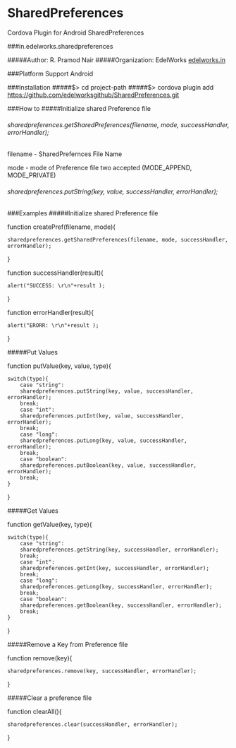 SharedPreferences
=================

Cordova Plugin for Android SharedPreferences

###in.edelworks.sharedpreferences

#####Author: R. Pramod Nair
#####Organization: EdelWorks [edelworks.in](http://edelworks.in)

###Platform Support
Android

###Installation
#####$> cd project-path
#####$> cordova plugin add https://github.com/edelworksgithub/SharedPreferences.git

###How to
#####Initialize shared Preference file

###### sharedpreferences.getSharedPreferences(filename, mode, successHandler, errorHandler);
filename - SharedPrefernces File Name

mode - mode of Preference file two accepted (MODE_APPEND, MODE_PRIVATE)


###### sharedpreferences.putString(key, value, successHandler, errorHandler);


###Examples
#####Initialize shared Preference file

function createPref(filename, mode){

	sharedpreferences.getSharedPreferences(filename, mode, successHandler, errorHandler);
	
}
   

function successHandler(result){

	alert("SUCCESS: \r\n"+result );
	
}

function errorHandler(result){

	alert("ERORR: \r\n"+result );
	
}

#####Put Values

function putValue(key, value, type){

	switch(type){
		case "string":
		sharedpreferences.putString(key, value, successHandler, errorHandler);
		break;
		case "int":
		sharedpreferences.putInt(key, value, successHandler, errorHandler);
		break;
		case "long":
		sharedpreferences.putLong(key, value, successHandler, errorHandler);
		break;
		case "boolean":
		sharedpreferences.putBoolean(key, value, successHandler, errorHandler);
		break;
	}
	
}


#####Get Values

function getValue(key, type){

	switch(type){
		case "string":
		sharedpreferences.getString(key, successHandler, errorHandler);
		break;
		case "int":
		sharedpreferences.getInt(key, successHandler, errorHandler);
		break;
		case "long":
		sharedpreferences.getLong(key, successHandler, errorHandler);
		break;
		case "boolean":
		sharedpreferences.getBoolean(key, successHandler, errorHandler);
		break;
	}
	
}


#####Remove a Key from Preference file

function remove(key){

	sharedpreferences.remove(key, successHandler, errorHandler);
	
}

#####Clear a preference file

function clearAll(){

	sharedpreferences.clear(successHandler, errorHandler);
	
}

